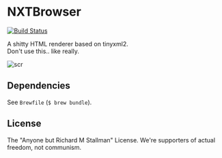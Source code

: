 # NXTBrowser
[![Build Status](https://travis-ci.org/filfat/SimpleWebNX.svg?branch=master)](https://travis-ci.org/filfat/SimpleWebNX)

A shitty HTML renderer based on tinyxml2.  
Don't use this.. like really.

![scr](https://i.imgur.com/0cFrkUB.png)

## Dependencies
See `Brewfile` (`$ brew bundle`).

## License
The "Anyone but Richard M Stallman" License. We're supporters of actual freedom, not communism.
